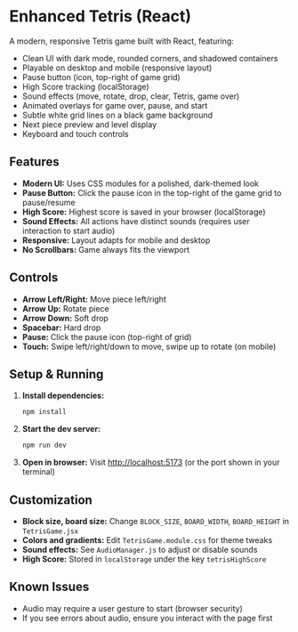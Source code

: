 # Enhanced Tetris (React)

A modern, responsive Tetris game built with React, featuring:
- Clean UI with dark mode, rounded corners, and shadowed containers
- Playable on desktop and mobile (responsive layout)
- Pause button (icon, top-right of game grid)
- High Score tracking (localStorage)
- Sound effects (move, rotate, drop, clear, Tetris, game over)
- Animated overlays for game over, pause, and start
- Subtle white grid lines on a black game background
- Next piece preview and level display
- Keyboard and touch controls

## Features

- **Modern UI:** Uses CSS modules for a polished, dark-themed look
- **Pause Button:** Click the pause icon in the top-right of the game grid to pause/resume
- **High Score:** Highest score is saved in your browser (localStorage)
- **Sound Effects:** All actions have distinct sounds (requires user interaction to start audio)
- **Responsive:** Layout adapts for mobile and desktop
- **No Scrollbars:** Game always fits the viewport

## Controls

- **Arrow Left/Right:** Move piece left/right
- **Arrow Up:** Rotate piece
- **Arrow Down:** Soft drop
- **Spacebar:** Hard drop
- **Pause:** Click the pause icon (top-right of grid)
- **Touch:** Swipe left/right/down to move, swipe up to rotate (on mobile)

## Setup & Running

1. **Install dependencies:**
   ```sh
   npm install
   ```
2. **Start the dev server:**
   ```sh
   npm run dev
   ```
3. **Open in browser:**
   Visit [http://localhost:5173](http://localhost:5173) (or the port shown in your terminal)

## Customization

- **Block size, board size:** Change `BLOCK_SIZE`, `BOARD_WIDTH`, `BOARD_HEIGHT` in `TetrisGame.jsx`
- **Colors and gradients:** Edit `TetrisGame.module.css` for theme tweaks
- **Sound effects:** See `AudioManager.js` to adjust or disable sounds
- **High Score:** Stored in `localStorage` under the key `tetrisHighScore`

## Known Issues
- Audio may require a user gesture to start (browser security)
- If you see errors about audio, ensure you interact with the page first

